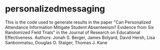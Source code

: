 # personalizedmessaging
This is the code used to generate results in the paper "Can Personalized Attendance Information Mitigate Student Absenteeism? Evidence from Six Randomized Field Trials" in the Journal of Research on Educational Effectiveness. 
Authors: Jonah S. Berger, James Bolyard, David Hersh, Lisa Sanbonmatsu, Douglas O. Staiger, Thomas J. Kane 
